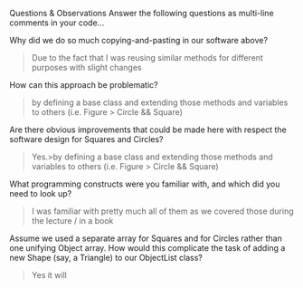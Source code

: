 Questions & Observations
Answer the following questions as multi-line comments in your code...

Why did we do so much copying-and-pasting in our software above?
>Due to the fact that I was reusing similar methods for different purposes with slight changes
> 
How can this approach be problematic?
>by defining a base class and extending those methods and variables to others (i.e. Figure > Circle && Square)
> 
Are there obvious improvements that could be made here with respect the software design for Squares and Circles?
>
>Yes.>by defining a base class and extending those methods and variables to others (i.e. Figure > Circle && Square)
>
> 
What programming constructs were you familiar with, and which did you need to look up?
>I was familiar with pretty much all of them as we covered those during the lecture / in a book
> 
Assume we used a separate array for Squares and for Circles rather than one unifying Object array.
How would this complicate the task of adding a new Shape (say, a Triangle) to our ObjectList class?
>Yes it will 
> 